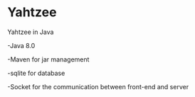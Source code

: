 # Yahtzee
Yahtzee in Java

-Java 8.0

-Maven for jar management

-sqlite for database

-Socket for the communication between front-end and server
